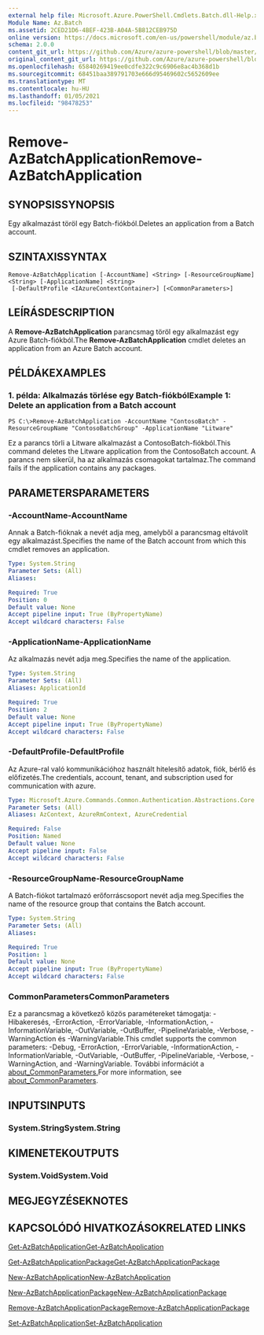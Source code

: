 ```yaml
---
external help file: Microsoft.Azure.PowerShell.Cmdlets.Batch.dll-Help.xml
Module Name: Az.Batch
ms.assetid: 2CED21D6-4BEF-423B-A04A-5B812CEB975D
online version: https://docs.microsoft.com/en-us/powershell/module/az.batch/remove-azbatchapplication
schema: 2.0.0
content_git_url: https://github.com/Azure/azure-powershell/blob/master/src/Batch/Batch/help/Remove-AzBatchApplication.md
original_content_git_url: https://github.com/Azure/azure-powershell/blob/master/src/Batch/Batch/help/Remove-AzBatchApplication.md
ms.openlocfilehash: 65840269419ee0cdfe322c9c6906e8ac4b368d1b
ms.sourcegitcommit: 68451baa389791703e666d95469602c5652609ee
ms.translationtype: MT
ms.contentlocale: hu-HU
ms.lasthandoff: 01/05/2021
ms.locfileid: "98478253"
---
```

# <span data-ttu-id="3ddbf-101">Remove-AzBatchApplication</span><span class="sxs-lookup"><span data-stu-id="3ddbf-101">Remove-AzBatchApplication</span></span>

## <span data-ttu-id="3ddbf-102">SYNOPSIS</span><span class="sxs-lookup"><span data-stu-id="3ddbf-102">SYNOPSIS</span></span>
<span data-ttu-id="3ddbf-103">Egy alkalmazást töröl egy Batch-fiókból.</span><span class="sxs-lookup"><span data-stu-id="3ddbf-103">Deletes an application from a Batch account.</span></span>

## <span data-ttu-id="3ddbf-104">SZINTAXIS</span><span class="sxs-lookup"><span data-stu-id="3ddbf-104">SYNTAX</span></span>

```
Remove-AzBatchApplication [-AccountName] <String> [-ResourceGroupName] <String> [-ApplicationName] <String>
 [-DefaultProfile <IAzureContextContainer>] [<CommonParameters>]
```

## <span data-ttu-id="3ddbf-105">LEÍRÁS</span><span class="sxs-lookup"><span data-stu-id="3ddbf-105">DESCRIPTION</span></span>
<span data-ttu-id="3ddbf-106">A **Remove-AzBatchApplication** parancsmag töröl egy alkalmazást egy Azure Batch-fiókból.</span><span class="sxs-lookup"><span data-stu-id="3ddbf-106">The **Remove-AzBatchApplication** cmdlet deletes an application from an Azure Batch account.</span></span>

## <span data-ttu-id="3ddbf-107">PÉLDÁK</span><span class="sxs-lookup"><span data-stu-id="3ddbf-107">EXAMPLES</span></span>

### <span data-ttu-id="3ddbf-108">1. példa: Alkalmazás törlése egy Batch-fiókból</span><span class="sxs-lookup"><span data-stu-id="3ddbf-108">Example 1: Delete an application from a Batch account</span></span>
```
PS C:\>Remove-AzBatchApplication -AccountName "ContosoBatch" -ResourceGroupName "ContosoBatchGroup" -ApplicationName "Litware"
```

<span data-ttu-id="3ddbf-109">Ez a parancs törli a Litware alkalmazást a ContosoBatch-fiókból.</span><span class="sxs-lookup"><span data-stu-id="3ddbf-109">This command deletes the Litware application from the ContosoBatch account.</span></span>
<span data-ttu-id="3ddbf-110">A parancs nem sikerül, ha az alkalmazás csomagokat tartalmaz.</span><span class="sxs-lookup"><span data-stu-id="3ddbf-110">The command fails if the application contains any packages.</span></span>

## <span data-ttu-id="3ddbf-111">PARAMETERS</span><span class="sxs-lookup"><span data-stu-id="3ddbf-111">PARAMETERS</span></span>

### <span data-ttu-id="3ddbf-112">-AccountName</span><span class="sxs-lookup"><span data-stu-id="3ddbf-112">-AccountName</span></span>
<span data-ttu-id="3ddbf-113">Annak a Batch-fióknak a nevét adja meg, amelyből a parancsmag eltávolít egy alkalmazást.</span><span class="sxs-lookup"><span data-stu-id="3ddbf-113">Specifies the name of the Batch account from which this cmdlet removes an application.</span></span>

```yaml
Type: System.String
Parameter Sets: (All)
Aliases:

Required: True
Position: 0
Default value: None
Accept pipeline input: True (ByPropertyName)
Accept wildcard characters: False
```

### <span data-ttu-id="3ddbf-114">-ApplicationName</span><span class="sxs-lookup"><span data-stu-id="3ddbf-114">-ApplicationName</span></span>
<span data-ttu-id="3ddbf-115">Az alkalmazás nevét adja meg.</span><span class="sxs-lookup"><span data-stu-id="3ddbf-115">Specifies the name of the application.</span></span>

```yaml
Type: System.String
Parameter Sets: (All)
Aliases: ApplicationId

Required: True
Position: 2
Default value: None
Accept pipeline input: True (ByPropertyName)
Accept wildcard characters: False
```

### <span data-ttu-id="3ddbf-116">-DefaultProfile</span><span class="sxs-lookup"><span data-stu-id="3ddbf-116">-DefaultProfile</span></span>
<span data-ttu-id="3ddbf-117">Az Azure-ral való kommunikációhoz használt hitelesítő adatok, fiók, bérlő és előfizetés.</span><span class="sxs-lookup"><span data-stu-id="3ddbf-117">The credentials, account, tenant, and subscription used for communication with azure.</span></span>

```yaml
Type: Microsoft.Azure.Commands.Common.Authentication.Abstractions.Core.IAzureContextContainer
Parameter Sets: (All)
Aliases: AzContext, AzureRmContext, AzureCredential

Required: False
Position: Named
Default value: None
Accept pipeline input: False
Accept wildcard characters: False
```

### <span data-ttu-id="3ddbf-118">-ResourceGroupName</span><span class="sxs-lookup"><span data-stu-id="3ddbf-118">-ResourceGroupName</span></span>
<span data-ttu-id="3ddbf-119">A Batch-fiókot tartalmazó erőforráscsoport nevét adja meg.</span><span class="sxs-lookup"><span data-stu-id="3ddbf-119">Specifies the name of the resource group that contains the Batch account.</span></span>

```yaml
Type: System.String
Parameter Sets: (All)
Aliases:

Required: True
Position: 1
Default value: None
Accept pipeline input: True (ByPropertyName)
Accept wildcard characters: False
```

### <span data-ttu-id="3ddbf-120">CommonParameters</span><span class="sxs-lookup"><span data-stu-id="3ddbf-120">CommonParameters</span></span>
<span data-ttu-id="3ddbf-121">Ez a parancsmag a következő közös paramétereket támogatja: -Hibakeresés, -ErrorAction, -ErrorVariable, -InformationAction, -InformationVariable, -OutVariable, -OutBuffer, -PipelineVariable, -Verbose, -WarningAction és -WarningVariable.</span><span class="sxs-lookup"><span data-stu-id="3ddbf-121">This cmdlet supports the common parameters: -Debug, -ErrorAction, -ErrorVariable, -InformationAction, -InformationVariable, -OutVariable, -OutBuffer, -PipelineVariable, -Verbose, -WarningAction, and -WarningVariable.</span></span> <span data-ttu-id="3ddbf-122">További információt a [about_CommonParameters.](http://go.microsoft.com/fwlink/?LinkID=113216)</span><span class="sxs-lookup"><span data-stu-id="3ddbf-122">For more information, see [about_CommonParameters](http://go.microsoft.com/fwlink/?LinkID=113216).</span></span>

## <span data-ttu-id="3ddbf-123">INPUTS</span><span class="sxs-lookup"><span data-stu-id="3ddbf-123">INPUTS</span></span>

### <span data-ttu-id="3ddbf-124">System.String</span><span class="sxs-lookup"><span data-stu-id="3ddbf-124">System.String</span></span>

## <span data-ttu-id="3ddbf-125">KIMENETEK</span><span class="sxs-lookup"><span data-stu-id="3ddbf-125">OUTPUTS</span></span>

### <span data-ttu-id="3ddbf-126">System.Void</span><span class="sxs-lookup"><span data-stu-id="3ddbf-126">System.Void</span></span>

## <span data-ttu-id="3ddbf-127">MEGJEGYZÉSEK</span><span class="sxs-lookup"><span data-stu-id="3ddbf-127">NOTES</span></span>

## <span data-ttu-id="3ddbf-128">KAPCSOLÓDÓ HIVATKOZÁSOK</span><span class="sxs-lookup"><span data-stu-id="3ddbf-128">RELATED LINKS</span></span>

[<span data-ttu-id="3ddbf-129">Get-AzBatchApplication</span><span class="sxs-lookup"><span data-stu-id="3ddbf-129">Get-AzBatchApplication</span></span>](./Get-AzBatchApplication.md)

[<span data-ttu-id="3ddbf-130">Get-AzBatchApplicationPackage</span><span class="sxs-lookup"><span data-stu-id="3ddbf-130">Get-AzBatchApplicationPackage</span></span>](./Get-AzBatchApplicationPackage.md)

[<span data-ttu-id="3ddbf-131">New-AzBatchApplication</span><span class="sxs-lookup"><span data-stu-id="3ddbf-131">New-AzBatchApplication</span></span>](./New-AzBatchApplication.md)

[<span data-ttu-id="3ddbf-132">New-AzBatchApplicationPackage</span><span class="sxs-lookup"><span data-stu-id="3ddbf-132">New-AzBatchApplicationPackage</span></span>](./New-AzBatchApplicationPackage.md)

[<span data-ttu-id="3ddbf-133">Remove-AzBatchApplicationPackage</span><span class="sxs-lookup"><span data-stu-id="3ddbf-133">Remove-AzBatchApplicationPackage</span></span>](./Remove-AzBatchApplicationPackage.md)

[<span data-ttu-id="3ddbf-134">Set-AzBatchApplication</span><span class="sxs-lookup"><span data-stu-id="3ddbf-134">Set-AzBatchApplication</span></span>](./Set-AzBatchApplication.md)


